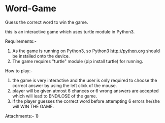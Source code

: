 # Word-Game
Guess the correct word to win the game.

this is an interactive game which uses turtle module in Python3.

Requirements:-
  1) As the game is running on Python3, so Python3 http://python.org should be installed onto the device.
  2) The game requires "turtle" module (pip install turtle) for running.

How to play:-
  1) the game is very interactive and the user is only required to choose the correct answer by using the left click of the mouse.
  2) player will be given atmost 6 chances or 6 wrong answers are accepted which will lead to END/LOSE of the game.
  3) if the player guesses the correct word before attempting 6 errors he/she will WIN THE GAME.

Attachments:-
  1) 
